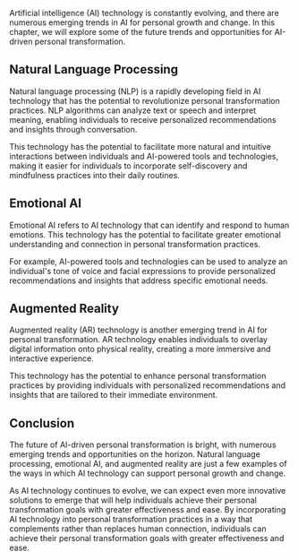 
Artificial intelligence (AI) technology is constantly evolving, and there are numerous emerging trends in AI for personal growth and change. In this chapter, we will explore some of the future trends and opportunities for AI-driven personal transformation.

Natural Language Processing
---------------------------

Natural language processing (NLP) is a rapidly developing field in AI technology that has the potential to revolutionize personal transformation practices. NLP algorithms can analyze text or speech and interpret meaning, enabling individuals to receive personalized recommendations and insights through conversation.

This technology has the potential to facilitate more natural and intuitive interactions between individuals and AI-powered tools and technologies, making it easier for individuals to incorporate self-discovery and mindfulness practices into their daily routines.

Emotional AI
------------

Emotional AI refers to AI technology that can identify and respond to human emotions. This technology has the potential to facilitate greater emotional understanding and connection in personal transformation practices.

For example, AI-powered tools and technologies can be used to analyze an individual's tone of voice and facial expressions to provide personalized recommendations and insights that address specific emotional needs.

Augmented Reality
-----------------

Augmented reality (AR) technology is another emerging trend in AI for personal transformation. AR technology enables individuals to overlay digital information onto physical reality, creating a more immersive and interactive experience.

This technology has the potential to enhance personal transformation practices by providing individuals with personalized recommendations and insights that are tailored to their immediate environment.

Conclusion
----------

The future of AI-driven personal transformation is bright, with numerous emerging trends and opportunities on the horizon. Natural language processing, emotional AI, and augmented reality are just a few examples of the ways in which AI technology can support personal growth and change.

As AI technology continues to evolve, we can expect even more innovative solutions to emerge that will help individuals achieve their personal transformation goals with greater effectiveness and ease. By incorporating AI technology into personal transformation practices in a way that complements rather than replaces human connection, individuals can achieve their personal transformation goals with greater effectiveness and ease.
